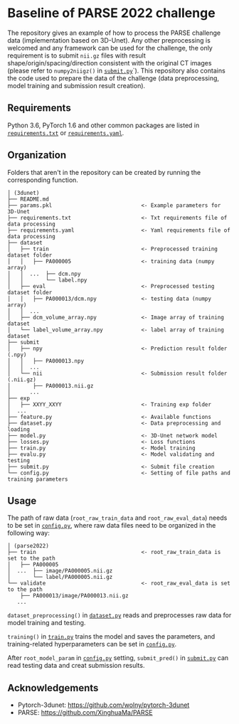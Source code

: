 Baseline of PARSE 2022 challenge
==============================

The repository gives an example of how to process the PARSE challenge data (implementation based on 3D-Unet). Any other preprocessing is welcomed and any framework can be used for the challenge, the only requirement is to submit `nii.gz` files with result shape/origin/spacing/direction consistent with the original CT images (please refer to `numpy2niigz()` in [`submit.py`](submit.py)`). This  repository also contains the code used to prepare the data of the challenge (data preprocessing, model training and submission result creation).

Requirements
------------
Python 3.6, PyTorch 1.6 and other common packages are listed in [`requirements.txt`](requirements.txt) or [`requirements.yaml`](requirements.yaml).

Organization
------------
Folders that aren't in the repository can be created by running the corresponding function.

    │ (3dunet)
    ├── README.md
    ├── params.pkl                            <- Example parameters for 3D-Unet
    ├── requirements.txt                      <- Txt requirements file of data processing
    ├── requirements.yaml                     <- Yaml requirements file of data processing
    ├── dataset
    │   ├── train                             <- Preprocessed training dataset folder
    │   │   ├── PA000005                      <- training data (numpy array)
    │   │  ...  ├── dcm.npy
    │   │       └── label.npy
    │   ├── eval                              <- Preprocessed testing dataset folder
    │   │   ├── PA000013/dcm.npy              <- testing data (numpy array)
    │   │  ... 
    │   ├── dcm_volume_array.npy              <- Image array of training dataset
    │   └── label_volume_array.npy            <- label array of training dataset
    ├── submit
    │   ├── npy                               <- Prediction result folder (.npy)
    │   │   ├── PA000013.npy
    │   │  ...
    │   └── nii                               <- Submission result folder (.nii.gz)
    │       ├── PA000013.nii.gz
    │      ...
    ├── exp
    │   ├── XXYY_XXYY                         <- Training exp folder
    │  ...
    ├── feature.py                            <- Available functions
    ├── dataset.py                            <- Data preprocessing and loading
    ├── model.py                              <- 3D-Unet network model
    ├── losses.py                             <- Loss functions
    ├── train.py                              <- Model training
    ├── evalu.py                              <- Model validating and testing
    ├── submit.py                             <- Submit file creation
    └── config.py                             <- Setting of file paths and training parameters

Usage
------------
The path of raw data (`root_raw_train_data` and `root_raw_eval_data`) needs to be set in [`config.py`](config.py), where raw data files need to be organized in the following way:

    │ (parse2022)
    ├── train                                 <- root_raw_train_data is set to the path
    │   ├── PA000005
    │  ...  ├── image/PA000005.nii.gz
    │       └── label/PA000005.nii.gz
    └── validate                              <- root_raw_eval_data is set to the path
        ├── PA000013/image/PA000013.nii.gz
       ...


`dataset_preprocessing()` in [`dataset.py`](dataset.py) reads and preprocesses raw data for model training and testing.

`training()` in [`train.py`](train.py) trains the model and saves the parameters, and training-related hyperparameters can be set in [`config.py`](config.py).

After `root_model_param` in [`config.py`](config.py) setting, `submit_pred()` in [`submit.py`](submit.py) can read testing data and creat submission results.

Acknowledgements
------------
- Pytorch-3dunet: https://github.com/wolny/pytorch-3dunet
- PARSE: https://github.com/XinghuaMa/PARSE
